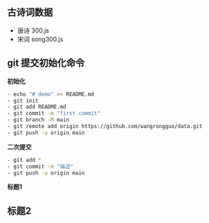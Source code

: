 ## 古诗词数据
- 唐诗 300.js
- 宋词 song300.js



## git 提交初始化命令
**初始化**
```bash
- echo "# demo" >> README.md
- git init
- git add README.md
- git commit -m "first commit"
- git branch -M main
- git remote add origin https://github.com/wangrongguo/data.git
- git push -u origin main
```
**二次提交**
```bash
- git add *
- git commit -m "描述"
- git push -u origin main
```
**标题1**

## 标题2
